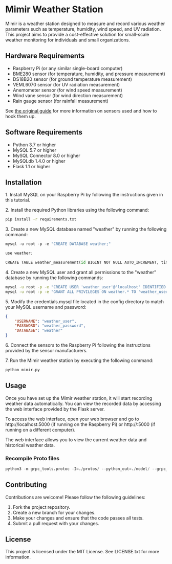# Mimir Weather Station

Mimir is a weather station designed to measure and record various weather parameters such as temperature, humidity, wind speed, and UV radiation. This project aims to provide a cost-effective solution for small-scale weather monitoring for individuals and small organizations.

## Hardware Requirements
* Raspberry Pi (or any similar single-board computer)
* BME280 sensor (for temperature, humidity, and pressure measurement)
* DS18B20 sensor (for ground temperature measurement)
* VEML6070 sensor (for UV radiation measurement)
* Anemometer sensor (for wind speed measurement)
* Wind vane sensor (for wind direction measurement)
* Rain gauge sensor (for rainfall measurement)

See [the original guide](https://projects.raspberrypi.org/en/projects/build-your-own-weather-station/) for more information on sensors used and how to hook them up.

## Software Requirements
* Python 3.7 or higher
* MySQL 5.7 or higher
* MySQL Connector 8.0 or higher
* MySQLdb 1.4.0 or higher
* Flask 1.1 or higher

## Installation

1\. Install MySQL on your Raspberry Pi by following the instructions given in this tutorial.

2\. Install the required Python libraries using the following command:

```bash
pip install -r requirements.txt
```
3\. Create a new MySQL database named "weather" by running the following command:

```python
mysql -u root -p -e "CREATE DATABASE weather;"

use weather;

CREATE TABLE weather_measurement(id BIGINT NOT NULL AUTO_INCREMENT, time BIGINT NOT NULL, air_temp DECIMAL(8,4) NOT NULL, pressure DECIMAL(8,4) NOT NULL, humidity DECIMAL(8,4) NOT NULL, ground_temp DECIMAL(8,4) NOT NULL, uv DECIMAL(8,4) NOT NULL, uv_risk_lv VARCHAR(8) NOT NULL, wind_speed DECIMAL(8,4) NOT NULL, rainfall DECIMAL(8,4) NOT NULL, rain_rate DECIMAL(8,4) NOT NULL, wind_dir DECIMAL(8,4) NOT NULL, PRIMARY KEY (id));
```

4\. Create a new MySQL user and grant all permissions to the "weather" database by running the following commands:

```bash
mysql -u root -p -e "CREATE USER 'weather_user'@'localhost' IDENTIFIED BY 'weather_password';"
mysql -u root -p -e "GRANT ALL PRIVILEGES ON weather.* TO 'weather_user'@'localhost';"
```
5\. Modify the credentials.mysql file located in the config directory to match your MySQL username and password:

```json
{
    "USERNAME": "weather_user",
    "PASSWORD": "weather_password",
    "DATABASE": "weather"
}
```

6\. Connect the sensors to the Raspberry Pi following the instructions provided by the sensor manufacturers.

7\. Run the Mimir weather station by executing the following command:

```python
python mimir.py
```

## Usage

Once you have set up the Mimir weather station, it will start recording weather data automatically. You can view the recorded data by accessing the web interface provided by the Flask server.

To access the web interface, open your web browser and go to http://localhost:5000 (if running on the Raspberry Pi) or http://<ip-address>:5000 (if running on a different computer).

The web interface allows you to view the current weather data and historical weather data.

### Recompile Proto files

```python
python3 -m grpc_tools.protoc -I=./protos/ --python_out=./model/ --grpc_python_out=./server/ ./protos/weather_measurement.proto
```

## Contributing
Contributions are welcome! Please follow the following guidelines:

1. Fork the project repository.
2. Create a new branch for your changes.
3. Make your changes and ensure that the code passes all tests.
4. Submit a pull request with your changes.

## License
This project is licensed under the MIT License. See LICENSE.txt for more information.
